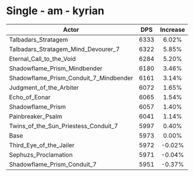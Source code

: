 # Single - am - kyrian
| Actor | DPS | Increase |
|---|:---:|:---:|
|Talbadars_Stratagem|6333|6.02%|
|Talbadars_Stratagem_Mind_Devourer_7|6322|5.85%|
|Eternal_Call_to_the_Void|6284|5.20%|
|Shadowflame_Prism_Mindbender|6180|3.46%|
|Shadowflame_Prism_Conduit_7_Mindbender|6161|3.14%|
|Judgment_of_the_Arbiter|6072|1.65%|
|Echo_of_Eonar|6065|1.54%|
|Shadowflame_Prism|6057|1.40%|
|Painbreaker_Psalm|6041|1.14%|
|Twins_of_the_Sun_Priestess_Conduit_7|5997|0.40%|
|Base|5973|0.00%|
|Third_Eye_of_the_Jailer|5972|-0.02%|
|Sephuzs_Proclamation|5971|-0.04%|
|Shadowflame_Prism_Conduit_7|5951|-0.37%|
